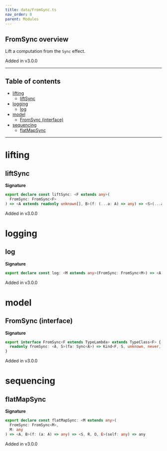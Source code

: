 ```yaml
---
title: data/FromSync.ts
nav_order: 8
parent: Modules
---
```


## FromSync overview

Lift a computation from the `Sync` effect.

Added in v3.0.0

---

<h2 class="text-delta">Table of contents</h2>

- [lifting](#lifting)
  - [liftSync](#liftsync)
- [logging](#logging)
  - [log](#log)
- [model](#model)
  - [FromSync (interface)](#fromsync-interface)
- [sequencing](#sequencing)
  - [flatMapSync](#flatmapsync)

---

# lifting

## liftSync

**Signature**

```ts
export declare const liftSync: <F extends any>(
  FromSync: FromSync<F>
) => <A extends readonly unknown[], B>(f: (...a: A) => any) => <S>(...a: A) => any
```

Added in v3.0.0

# logging

## log

**Signature**

```ts
export declare const log: <M extends any>(FromSync: FromSync<M>) => <A extends readonly unknown[], S>(...x: A) => any
```

Added in v3.0.0

# model

## FromSync (interface)

**Signature**

```ts
export interface FromSync<F extends TypeLambda> extends TypeClass<F> {
  readonly fromSync: <A, S>(fa: Sync<A>) => Kind<F, S, unknown, never, never, A>
}
```

Added in v3.0.0

# sequencing

## flatMapSync

**Signature**

```ts
export declare const flatMapSync: <M extends any>(
  FromSync: FromSync<M>,
  M: any
) => <A, B>(f: (a: A) => any) => <S, R, O, E>(self: any) => any
```

Added in v3.0.0

